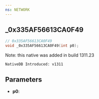 ```yaml
---
ns: NETWORK
---
```

## _0x335AF56613CA0F49

```c
// 0x335AF56613CA0F49
void _0x335AF56613CA0F49(int p0);
```

Note: this native was added in build 1311.23

```
NativeDB Introduced: v1311
```

## Parameters
* **p0**:
